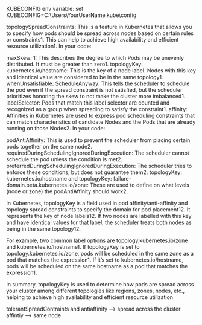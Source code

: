 KUBECONFIG env variable: set KUBECONFIG=C:\Users\YourUserName\.kube\config

topologySpreadConstraints: This is a feature in Kubernetes that allows you to specify how pods should be spread across nodes based on certain rules or constraints1. This can help to achieve high availability and efficient resource utilization1. In your code:

maxSkew: 1: This describes the degree to which Pods may be unevenly distributed. It must be greater than zero1.
topologyKey: kubernetes.io/hostname: This is the key of a node label. Nodes with this key and identical value are considered to be in the same topology1.
whenUnsatisfiable: ScheduleAnyway: This tells the scheduler to schedule the pod even if the spread constraint is not satisfied, but the scheduler prioritizes honoring the skew to not make the cluster more imbalanced1.
labelSelector: Pods that match this label selector are counted and recognized as a group when spreading to satisfy the constraint1.
affinity: Affinities in Kubernetes are used to express pod scheduling constraints that can match characteristics of candidate Nodes and the Pods that are already running on those Nodes2. In your code:

podAntiAffinity: This is used to prevent the scheduler from placing certain pods together on the same node2.
requiredDuringSchedulingIgnoredDuringExecution: The scheduler cannot schedule the pod unless the condition is met2.
preferredDuringSchedulingIgnoredDuringExecution: The scheduler tries to enforce these conditions, but does not guarantee them2.
topologyKey: kubernetes.io/hostname and topologyKey: failure-domain.beta.kubernetes.io/zone: These are used to define on what levels (node or zone) the podAntiAffinity should work2.

In Kubernetes, topologyKey is a field used in pod affinity/anti-affinity and topology spread constraints to specify the domain for pod placement12. It represents the key of node labels12. If two nodes are labelled with this key and have identical values for that label, the scheduler treats both nodes as being in the same topology12.

For example, two common label options are topology.kubernetes.io/zone and kubernetes.io/hostname1. If topologyKey is set to topology.kubernetes.io/zone, pods will be scheduled in the same zone as a pod that matches the expression1. If it’s set to kubernetes.io/hostname, pods will be scheduled on the same hostname as a pod that matches the expression1.

In summary, topologyKey is used to determine how pods are spread across your cluster among different topologies like regions, zones, nodes, etc., helping to achieve high availability and efficient resource utilization

tolerantSpreadContraints and antiaffinity --> spread across the cluster
affintiy --> same node
